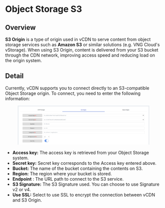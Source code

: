 # Object Storage S3

## Overview <a href="#tong-quan" id="tong-quan"></a>

**S3 Origin** is a type of origin used in vCDN to serve content from object storage services such as **Amazon S3** or similar solutions (e.g. VNG Cloud's vStorage). When using S3 Origin, content is delivered from your S3 bucket through the CDN network, improving access speed and reducing load on the origin system.

## Detail <a href="#chi-tiet" id="chi-tiet"></a>

Currently, vCDN supports you to connect directly to an S3-compatible Object Storage origin. To connect, you need to enter the following information:

<figure><img src="../../../.gitbook/assets/image (8) (1) (1) (1).png" alt=""><figcaption></figcaption></figure>

* **Access key:** The access key is retrieved from your Object Storage system.
* **Secret key:** Secret key corresponds to the Access key entered above.
* **Bucket:** The name of the bucket containing the contents on S3.
* **Region:** The region where your bucket is stored.
* **Endpoint** : The URL path to connect to the S3 service.
* **S3 Signature:** The S3 Signature used. You can choose to use Signature v2 or v4.
* **Use SSL:** Select to use SSL to encrypt the connection between vCDN and S3 Origin.
